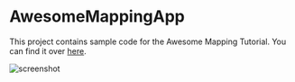 # AwesomeMappingApp
This project contains sample code for the Awesome Mapping Tutorial.
You can find it over [here](https://stefannieuwenhuis.github.io/create-a-map-app-with-angularv4-and-esri-js/).

![screenshot](https://raw.githubusercontent.com/StefanNieuwenhuis/awesome-mapping-app/master/screenshot.png)